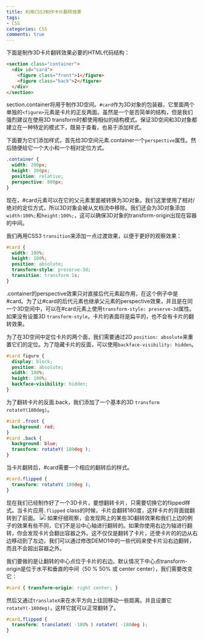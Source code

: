 ```yaml
---
title: 利用CSS3制作卡片翻转效果
tags: 
- CSS
categories: CSS
comments: true
---
```

下面是制作3D卡片翻转效果必要的HTML代码结构：
``` html
<section class="container">
  <div id="card">
    <figure class="front">1</figure>
    <figure class="back">2</figure>
  </div>
</section>
```
section.container将用于制作3D空间。`#card`作为3D对象的包装器，它里面两个单独的`<figure>`元素是卡片的正反两面。虽然是一个是否简单的结构，但是我们强烈建议在使用3D transform时都使用相似的结构模式。保证3D空间和3D对象都建立在一种特定的模式下，既易于查看，也易于添加样式。

下面要为它们添加样式，首先给3D空间元素.container一个`perspective`属性。然后随便给它一个大小和一个相对定位方式。
``` css
.container {
  width: 200px;
  height: 260px;
  position: relative;
  perspective: 800px;
}
```
现在，#card元素可以在它的父元素里面被转换为3D对象。我们这里使用了相对/绝对的定位方式，所以3D对象会被从文档流中移除。我们还会为3D对象添加`width:100%;`和`height:100%;`，这可以确保3D对象的transform-origin出现在容器的中间。

我们再用CSS3 `transition`来添加一点过渡效果，以便于更好的观察效果：
``` css
#card {
  width: 100%;
  height: 100%;
  position: absolute;
  transform-style: preserve-3d;
  transition: transform 1s;
}
```
.container的perspective效果只对直接后代元素起作用，在这个例子中是#card。为了让#card的后代元素也继承父元素的perspective效果，并且是在同一个3D空间中，可以在#card元素上使用`transform-style: preserve-3d`属性。如果没有设置3D `transform-style`，卡片的表面将是扁平的，也不会有卡片的翻转效果。

为了在3D空间中定位卡片的两个面，我们需要通过2D `position: absolute`来重置它们的定位。为了隐藏卡片的反面，可以使用`backface-visibility: hidden`。
``` css
#card figure {
  display: block;
  position: absolute;
  width: 100%;
  height: 100%;
  backface-visibility: hidden;
}
```
为了翻转卡片的反面.back，我们添加了一个基本的3D `transform rotateY(180deg)`。
``` css
#card .front {
  background: red;
}
#card .back {
  background: blue;
  transform: rotateY( 180deg );
}
```
当卡片翻转后，#card需要一个相应的翻转后的样式。
``` css
#card.flipped {
  transform: rotateY( 180deg );
}
```
现在我们已经制作好了一个3D卡片，要想翻转卡片，只需要切换它的flipped样式。当卡片应用`.flipped` class的时候，卡片会翻转180度，这样卡片的背面就翻转到了前面。
![](/1.png)
如果仔细观察，会发现网上的某些3D翻转效果和我们上边的例子的效果有些不同，它们不是沿中心轴进行翻转的。如果你使用右边为轴进行翻转，你会发现卡片会翻出容器之外。这不仅仅是翻转了卡片，还使卡片的的边从右边移动到了左边，我们可以通过修改DEMO1中的一些代码来使卡片沿右边翻转，而且不会超出容器之外。

我们要做的是让翻转的中心点位于卡片的右边。默认情况下中心点transform-origin是位于水平和垂直的中间（50 % 50% 或 center center），我们需要改变它：
``` css
#card { transform-origin: right center; }
```
然后又通过`translateX`来在水平方向上往回移动一些距离。并且设置它`rotateY(-180deg)`，这样它就可以正常翻转了。
``` css
#card.flipped {
  transform: translateX( -100% ) rotateY( -180deg );
}
```